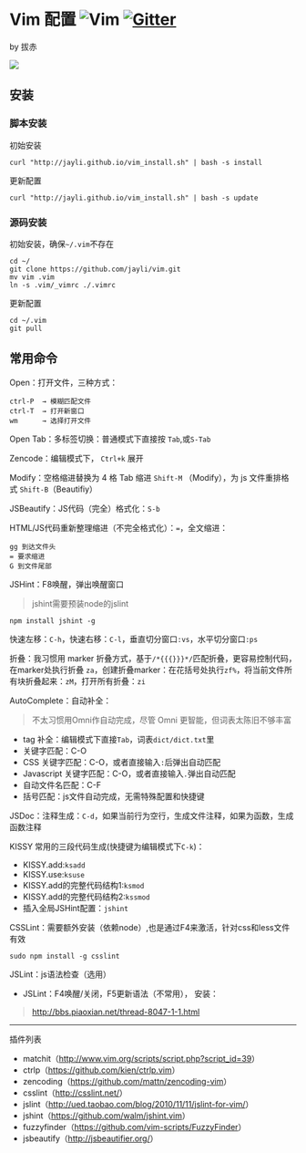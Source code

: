 # Vim 配置  ![Vim](https://img.shields.io/badge/vim-awesome-brightgreen.svg) [![Gitter](https://img.shields.io/badge/gitter-join%20chat-yellowgreen.svg)](https://gitter.im/jayli/vim?utm_source=badge&utm_medium=badge&utm_campaign=pr-badge&utm_content=body_badge) 

by 拔赤 


![](https://gw.alicdn.com/tfs/TB1M4PnubsrBKNjSZFpXXcXhFXa-2226-1382.png)

## 安装

### 脚本安装

初始安装

	curl "http://jayli.github.io/vim_install.sh" | bash -s install

更新配置

	curl "http://jayli.github.io/vim_install.sh" | bash -s update 

### 源码安装

初始安装，确保`~/.vim`不存在

	cd ~/
	git clone https://github.com/jayli/vim.git
	mv vim .vim
	ln -s .vim/_vimrc ./.vimrc

更新配置

	cd ~/.vim
	git pull

## 常用命令

Open：打开文件，三种方式：

	ctrl-P	→ 模糊匹配文件
	ctrl-T	→ 打开新窗口
	wm		→ 选择打开文件

Open Tab：多标签切换：普通模式下直接按 `Tab`,或`S-Tab`

Zencode：编辑模式下， `Ctrl+k` 展开

Modify：空格缩进替换为 4 格 Tab 缩进 `Shift-M` （Modify），为 js 文件重排格式 `Shift-B`（Beautifiy）

JSBeautify：JS代码（完全）格式化：`S-b`

HTML/JS代码重新整理缩进（不完全格式化）：`=`，全文缩进：

	gg 到达文件头
	= 要求缩进
	G 到文件尾部

 JSHint：F8唤醒，弹出唤醒窗口

> jshint需要预装node的jslint

	npm install jshint -g

快速左移：`C-h`，快速右移：`C-l`，垂直切分窗口`:vs`，水平切分窗口`:ps`

折叠：我习惯用 marker 折叠方式，基于`/*{{{}}}*/`匹配折叠，更容易控制代码，在marker处执行折叠 `za`，创建折叠marker：在花括号处执行`zf%`，将当前文件所有块折叠起来：`zM`，打开所有折叠：`zi`

AutoComplete：自动补全：

> 不太习惯用Omni作自动完成，尽管 Omni 更智能，但词表太陈旧不够丰富

- tag 补全：编辑模式下直接`Tab`，词表`dict/dict.txt`里
- 关键字匹配：C-O
- CSS 关键字匹配：C-O，或者直接输入`:`后弹出自动匹配
- Javascript 关键字匹配：C-O，或者直接输入`.`弹出自动匹配
- 自动文件名匹配：C-F
- 括号匹配：js文件自动完成，无需特殊配置和快捷键

JSDoc：注释生成：`C-d`，如果当前行为空行，生成文件注释，如果为函数，生成函数注释

KISSY 常用的三段代码生成(快捷键为编辑模式下`C-k`)：

- KISSY.add:`ksadd`
- KISSY.use:`ksuse`
- KISSY.add的完整代码结构1:`ksmod`
- KISSY.add的完整代码结构2:`kssmod`
- 插入全局JSHint配置：`jshint`

CSSLint：需要额外安装（依赖node）,也是通过F4来激活，针对css和less文件有效

	sudo npm install -g csslint

JSLint：js语法检查（选用）

- JSLint：F4唤醒/关闭，F5更新语法（不常用）， 安装：

> <http://bbs.piaoxian.net/thread-8047-1-1.html>

------

插件列表

- matchit（<http://www.vim.org/scripts/script.php?script_id=39>）
- ctrlp（<https://github.com/kien/ctrlp.vim>）
- zencoding（<https://github.com/mattn/zencoding-vim>）
- csslint（<http://csslint.net/>）
- jslint（<http://ued.taobao.com/blog/2010/11/11/jslint-for-vim/>）
- jshint（<https://github.com/walm/jshint.vim>）
- fuzzyfinder（<https://github.com/vim-scripts/FuzzyFinder>）
- jsbeautify（<http://jsbeautifier.org/>）

